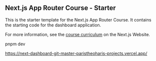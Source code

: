 ## Next.js App Router Course - Starter

This is the starter template for the Next.js App Router Course. It contains the starting code for the dashboard application.

For more information, see the [course curriculum](https://nextjs.org/learn) on the Next.js Website.

pnpm dev


https://next-dashboard-git-master-paristheoharis-projects.vercel.app/


